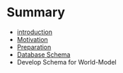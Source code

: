 # Summary

* [introduction](README.md)
* [Motivation](motivation.md)
* [Preparation](preparation.md)
* [Database Schema](database_schema.md)
* Develop Schema for World-Model

